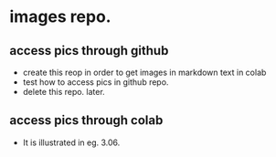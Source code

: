 # images repo.

## access pics through github

* create this reop in order to get images in markdown text in colab
* test how to access pics in github repo.
* delete this repo. later.

## access pics through colab 
* It is illustrated in eg. 3.06.
